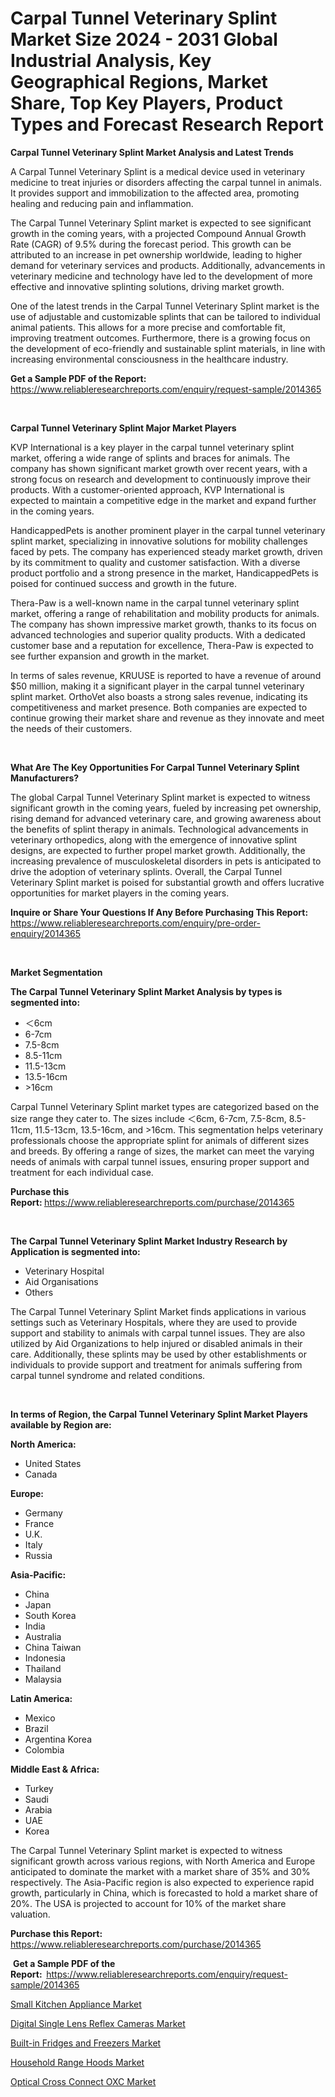 <p><h1>Carpal Tunnel Veterinary Splint Market Size 2024 - 2031 Global Industrial Analysis, Key Geographical Regions, Market Share, Top Key Players, Product Types and Forecast Research Report</h1></p><p><strong>Carpal Tunnel Veterinary Splint Market Analysis and Latest Trends</strong></p>
<p><p>A Carpal Tunnel Veterinary Splint is a medical device used in veterinary medicine to treat injuries or disorders affecting the carpal tunnel in animals. It provides support and immobilization to the affected area, promoting healing and reducing pain and inflammation.</p><p>The Carpal Tunnel Veterinary Splint market is expected to see significant growth in the coming years, with a projected Compound Annual Growth Rate (CAGR) of 9.5% during the forecast period. This growth can be attributed to an increase in pet ownership worldwide, leading to higher demand for veterinary services and products. Additionally, advancements in veterinary medicine and technology have led to the development of more effective and innovative splinting solutions, driving market growth.</p><p>One of the latest trends in the Carpal Tunnel Veterinary Splint market is the use of adjustable and customizable splints that can be tailored to individual animal patients. This allows for a more precise and comfortable fit, improving treatment outcomes. Furthermore, there is a growing focus on the development of eco-friendly and sustainable splint materials, in line with increasing environmental consciousness in the healthcare industry.</p></p>
<p><strong>Get a Sample PDF of the Report:&nbsp;</strong> <a href="https://www.reliableresearchreports.com/enquiry/request-sample/2014365">https://www.reliableresearchreports.com/enquiry/request-sample/2014365</a></p>
<p>&nbsp;</p>
<p><strong>Carpal Tunnel Veterinary Splint Major Market Players</strong></p>
<p><p>KVP International is a key player in the carpal tunnel veterinary splint market, offering a wide range of splints and braces for animals. The company has shown significant market growth over recent years, with a strong focus on research and development to continuously improve their products. With a customer-oriented approach, KVP International is expected to maintain a competitive edge in the market and expand further in the coming years.</p><p>HandicappedPets is another prominent player in the carpal tunnel veterinary splint market, specializing in innovative solutions for mobility challenges faced by pets. The company has experienced steady market growth, driven by its commitment to quality and customer satisfaction. With a diverse product portfolio and a strong presence in the market, HandicappedPets is poised for continued success and growth in the future.</p><p>Thera-Paw is a well-known name in the carpal tunnel veterinary splint market, offering a range of rehabilitation and mobility products for animals. The company has shown impressive market growth, thanks to its focus on advanced technologies and superior quality products. With a dedicated customer base and a reputation for excellence, Thera-Paw is expected to see further expansion and growth in the market.</p><p>In terms of sales revenue, KRUUSE is reported to have a revenue of around $50 million, making it a significant player in the carpal tunnel veterinary splint market. OrthoVet also boasts a strong sales revenue, indicating its competitiveness and market presence. Both companies are expected to continue growing their market share and revenue as they innovate and meet the needs of their customers.</p></p>
<p>&nbsp;</p>
<p><strong>What Are The Key Opportunities For Carpal Tunnel Veterinary Splint Manufacturers?</strong></p>
<p><p>The global Carpal Tunnel Veterinary Splint market is expected to witness significant growth in the coming years, fueled by increasing pet ownership, rising demand for advanced veterinary care, and growing awareness about the benefits of splint therapy in animals. Technological advancements in veterinary orthopedics, along with the emergence of innovative splint designs, are expected to further propel market growth. Additionally, the increasing prevalence of musculoskeletal disorders in pets is anticipated to drive the adoption of veterinary splints. Overall, the Carpal Tunnel Veterinary Splint market is poised for substantial growth and offers lucrative opportunities for market players in the coming years.</p></p>
<p><strong>Inquire or Share Your Questions If Any Before Purchasing This Report:</strong> <a href="https://www.reliableresearchreports.com/enquiry/pre-order-enquiry/2014365">https://www.reliableresearchreports.com/enquiry/pre-order-enquiry/2014365</a></p>
<p>&nbsp;</p>
<p><strong>Market Segmentation</strong></p>
<p><strong>The Carpal Tunnel Veterinary Splint Market Analysis by types is segmented into:</strong></p>
<p><ul><li>＜6cm</li><li>6-7cm</li><li>7.5-8cm</li><li>8.5-11cm</li><li>11.5-13cm</li><li>13.5-16cm</li><li>>16cm</li></ul></p>
<p><p>Carpal Tunnel Veterinary Splint market types are categorized based on the size range they cater to. The sizes include ＜6cm, 6-7cm, 7.5-8cm, 8.5-11cm, 11.5-13cm, 13.5-16cm, and >16cm. This segmentation helps veterinary professionals choose the appropriate splint for animals of different sizes and breeds. By offering a range of sizes, the market can meet the varying needs of animals with carpal tunnel issues, ensuring proper support and treatment for each individual case.</p></p>
<p><strong>Purchase this Report:&nbsp;</strong><a href="https://www.reliableresearchreports.com/purchase/2014365">https://www.reliableresearchreports.com/purchase/2014365</a></p>
<p>&nbsp;</p>
<p><strong>The Carpal Tunnel Veterinary Splint Market Industry Research by Application is segmented into:</strong></p>
<p><ul><li>Veterinary Hospital</li><li>Aid Organisations</li><li>Others</li></ul></p>
<p><p>The Carpal Tunnel Veterinary Splint Market finds applications in various settings such as Veterinary Hospitals, where they are used to provide support and stability to animals with carpal tunnel issues. They are also utilized by Aid Organizations to help injured or disabled animals in their care. Additionally, these splints may be used by other establishments or individuals to provide support and treatment for animals suffering from carpal tunnel syndrome and related conditions.</p></p>
<p>&nbsp;</p>
<p><strong>In terms of Region, the Carpal Tunnel Veterinary Splint Market Players available by Region are:</strong></p>
<p>
    <p> <strong> North America: </strong>
        <ul>
            <li>United States</li>
            <li>Canada</li>
        </ul>
        </p> 
    <p> <strong> Europe: </strong>
        <ul>
            <li>Germany</li>
            <li>France</li>
            <li>U.K.</li>
            <li>Italy</li>
            <li>Russia</li>
        </ul>
        </p> 
    <p> <strong> Asia-Pacific: </strong>
        <ul>
            <li>China</li>
            <li>Japan</li>
            <li>South Korea</li>
            <li>India</li>
            <li>Australia</li>
            <li>China Taiwan</li>
            <li>Indonesia</li>
            <li>Thailand</li>
            <li>Malaysia</li>
        </ul>
        </p> 
    <p> <strong> Latin America: </strong>
        <ul>
            <li>Mexico</li>
            <li>Brazil</li>
            <li>Argentina Korea</li>
            <li>Colombia</li>
        </ul>
        </p> 
    <p> <strong> Middle East & Africa: </strong>
        <ul>
            <li>Turkey</li>
            <li>Saudi</li>
            <li>Arabia</li>
            <li>UAE</li>
            <li>Korea</li>
        </ul>
    </p>
    </p>
<p><p>The Carpal Tunnel Veterinary Splint market is expected to witness significant growth across various regions, with North America and Europe anticipated to dominate the market with a market share of 35% and 30% respectively. The Asia-Pacific region is also expected to experience rapid growth, particularly in China, which is forecasted to hold a market share of 20%. The USA is projected to account for 10% of the market share valuation.</p></p>
<p><strong>Purchase this Report: </strong><a href="https://www.reliableresearchreports.com/purchase/2014365">https://www.reliableresearchreports.com/purchase/2014365</a></p>
<p>&nbsp;<strong>Get a Sample PDF of the Report:&nbsp;&nbsp;</strong><a href="https://www.reliableresearchreports.com/enquiry/request-sample/2014365">https://www.reliableresearchreports.com/enquiry/request-sample/2014365</a></p>
<p><strong></strong></p>
<p><p><a href="https://confirmed-shield-e13.notion.site/Small-Kitchen-Appliance-Market-Offer-Valuable-Insights-into-Market-Size-Market-Share-Market-Trends-674e0b4e6cba44f59e83ec5bcff5f5b6">Small Kitchen Appliance Market</a></p><p><a href="https://view.publitas.com/reportprime-1/digital-single-lens-reflex-cameras-market-size-2024-2031-global-industrial-analysis-key-geographical-regions-market-share-top-key-players-product-types-and-forecast-research-report/">Digital Single Lens Reflex Cameras Market</a></p><p><a href="https://sore-arch-6db.notion.site/Built-in-Fridges-and-Freezers-Market-Size-Global-Industry-Overview-Market-Segmentation-and-Forecas-a8246d7980344bfa8917ba52c21fccd6">Built-in Fridges and Freezers Market</a></p><p><a href="https://funky-papaya-cf4.notion.site/Household-Range-Hoods-Market-Size-2024-2031-Global-Industrial-Analysis-Key-Geographical-Regions--aa1b1d4fb9e94b2aacc8fc92e45766a9">Household Range Hoods Market</a></p><p><a href="https://view.publitas.com/reportprime-1/global-optical-cross-connect-oxc-market-by-types-applications-and-major-players-with-regional-growth-rate-analysis-and-development-situation-from-2024-to-2031/">Optical Cross Connect OXC Market</a></p></p>